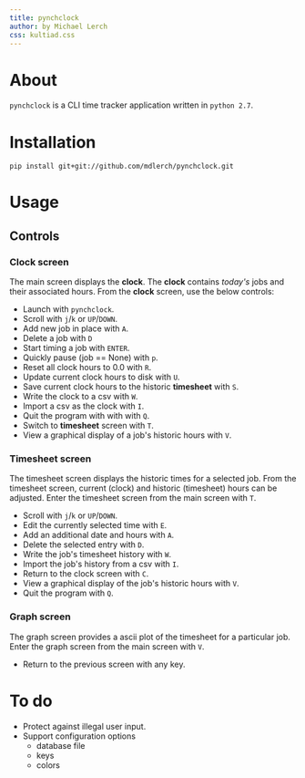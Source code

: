 ```yaml
---
title: pynchclock
author: by Michael Lerch
css: kultiad.css
---
```


About
=====

`pynchclock` is a CLI time tracker application written in `python 2.7`.

Installation
============

```
pip install git+git://github.com/mdlerch/pynchclock.git
```

Usage
=====

Controls
--------

### Clock screen ###

The main screen displays the **clock**.
The **clock** contains _today's_ jobs and their associated hours.
From the **clock** screen, use the below controls:

- Launch with `pynchclock`.
- Scroll with `j`/`k` or `UP`/`DOWN`.
- Add new job in place with `A`.
- Delete a job with `D`
- Start timing a job with `ENTER`.
- Quickly pause (job == None) with `p`.
- Reset all clock hours to 0.0 with `R`.
- Update current clock hours to disk with `U`.
- Save current clock hours to the historic **timesheet** with `S`.
- Write the clock to a csv with `W`.
- Import a csv as the clock with `I`.
- Quit the program with with with `Q`.
- Switch to **timesheet** screen with `T`.
- View a graphical display of a job's historic hours with `V`.

### Timesheet screen ###

The timesheet screen displays the historic times for a selected job.
From the timesheet screen, current (clock) and historic (timesheet) hours can
be adjusted.
Enter the timesheet screen from the main screen with `T`.

- Scroll with `j`/`k` or `UP`/`DOWN`.
- Edit the currently selected time with `E`.
- Add an additional date and hours with `A`.
- Delete the selected entry with `D`.
- Write the job's timesheet history with `W`.
- Import the job's history from a csv with `I`.
- Return to the clock screen with `C`.
- View a graphical display of the job's historic hours with `V`.
- Quit the program with `Q`.


### Graph screen ###

The graph screen provides a ascii plot of the timesheet for a particular job.
Enter the graph screen from the main screen with `V`.

- Return to the previous screen with any key.


To do
=====

- Protect against illegal user input.
- Support configuration options
    - database file
    - keys
    - colors


